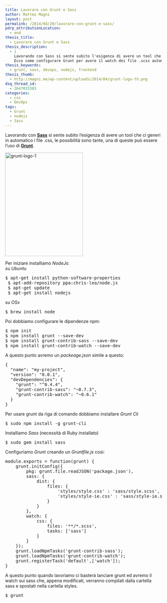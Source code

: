 ```yaml
---
title: Lavorare con Grunt e Sass
author: Matteo Magni
layout: post
permalink: /2014/04/29/lavorare-con-grunt-e-sass/
pdrp_attributionLocation:
  - end
thesis_title:
  - Lavorare con Grunt e Sass
thesis_description:
  - |
    Lavorando con Sass si sente subito l'esigenza di avere un tool che ci generi in automatico i file .css, le possibilità sono tante, una di queste può essere l'uso di Grunt.
    Ecco come configurare Grunt per avere il watch dei file .scss automatico.
thesis_keywords:
  - grunt, sass, devops, nodejs, frontend
thesis_thumb:
  - http://magni.me/wp-content/uploads/2014/04/grunt-logo-th.png
dsq_thread_id:
  - 2647033383
categories:
  - css
  - DevOps
tags:
  - Grunt
  - nodejs
  - Sass
---
```

Lavorando con **<a href="http://sass-lang.com/" target="_blank">Sass</a>** si sente subito l&#8217;esigenza di avere un tool che ci generi in automatico i file .css, le possibilità sono tante, una di queste può essere l&#8217;uso di **<a href="http://gruntjs.com/" target="_blank">Grunt</a>**.

[<img src="http://magni.me/wp-content/uploads/2014/04/grunt-logo-1.png" alt="grunt-logo-1" width="250" height="333" class="aligncenter size-full wp-image-987" />][1]

Per iniziare installiamo *NodeJs*:  
*su Ubuntu*

<pre class="lang:sh decode:true " >$ apt-get install python-software-properties
 $ apt-add-repository ppa:chris-lea/node.js
 $ apt-get update
 $ apt-get install nodejs
</pre>

*su OSx*

<pre class="lang:sh decode:true " >$ brew install node</pre>

<!--more-->


Poi dobbiamo configurare le dipendenze npm:

<pre class="lang:sh decode:true " >$ npm init
$ npm install grunt --save-dev
$ npm install grunt-contrib-sass --save-dev
$ npm install grunt-contrib-watch --save-dev
</pre>

A questo punto avremo un *packeage.json* simile a questo:

<pre class="lang:js decode:true " >{
  "name": "my-project",
  "version": "0.0.1",
  "devDependencies": {
    "grunt": "^0.4.4",
    "grunt-contrib-sass": "~0.7.3",
    "grunt-contrib-watch": "~0.6.1"
  }
}
</pre>

Per usare grunt da riga di comando dobbiamo installare *Grunt Cli*

<pre class="lang:sh decode:true " >$ sudo npm install -g grunt-cli
</pre>

Installiamo *Sass* (necessità di Ruby installato)

<pre class="lang:sh decode:true " >$ sudo gem install sass
</pre>

Configuriamo *Grunt* creando un *Gruntfile.js* così:

<pre class="lang:js decode:true " >module.exports = function(grunt) {
    grunt.initConfig({
        pkg: grunt.file.readJSON('package.json'),
        sass: {
            dist: {
                files: {
                    'styles/style.css' : 'sass/style.scss',
                    'styles/style-ie.css' : 'sass/style-ie.scss',
                }
            }
        },
        watch: {
            css: {
                files: '**/*.scss',
                tasks: ['sass']
            }
        }
    });
    grunt.loadNpmTasks('grunt-contrib-sass');
    grunt.loadNpmTasks('grunt-contrib-watch');
    grunt.registerTask('default',['watch']);
}
</pre>

A questo punto quando lavoriamo ci basterà lanciare grunt ed avremo il watch sui sass che, appena modificati, verranno compilati dalla cartella sass e spostati nella cartella styles.

<pre class="lang:sh decode:true " >$ grunt
</pre>

<div class='kindleWidget kindleLight' >

</div>



 [1]: http://magni.me/wp-content/uploads/2014/04/grunt-logo-1.png
